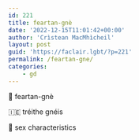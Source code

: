 ```yaml
---
id: 221
title: feartan-gnè
date: '2022-12-15T11:01:42+00:00'
author: 'Crìstean MacMhìcheil'
layout: post
guid: 'https://faclair.lgbt/?p=221'
permalink: /feartan-gne/
categories:
    - gd
---
```


&#x1f3f4;&#xe0067;&#xe0062;&#xe0073;&#xe0063;&#xe0074;&#xe007f; feartan-gnè

&#x1f1ee;&#x1f1ea; tréithe gnéis

&#x1f3f4;&#xe0067;&#xe0062;&#xe0065;&#xe006e;&#xe0067;&#xe007f; sex characteristics
